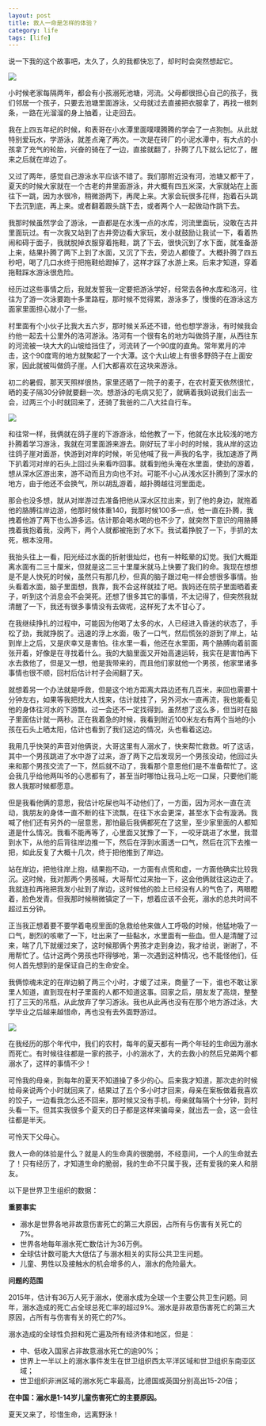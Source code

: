 ```yaml
---
layout: post
title: 救人一命是怎样的体验？
category: life
tags: [life]
---
```


说一下我的这个故事吧，太久了，久的我都快忘了，却时时会突然想起它。

 
![](/assets/images/2017/life/river.jpeg)

小时候老家每隔两年，都会有小孩溺死池塘，河流。父母都很担心自己的孩子，我们邻居一个孩子，只要去池塘里面游泳，父母就过去直接把衣服拿了，再找一根刺条，一路在光溜溜的身上抽着，让走回去。

我在上四五年纪的时候，和表哥在小水潭里面噗噗腾腾的学会了一点狗刨。从此就特别爱玩水，学游泳，就差点淹了两次。一次是在砖厂的小泥水潭中，有大点的小孩拿了充气的轮胎，兴奋的骑在了一边，直接就翻了，扑腾了几下就么记忆了，醒来之后就在岸边了。

又过了两年，感觉自己游泳水平应该不错了。我们那附近没有河，池塘又都干了，夏天的时候大家就在一个古老的井里面游泳，井大概有四五米深，大家就站在上面往下一跳，因为水很冷，稍微游两下，再爬上来。大家会玩很多花样，抱着石头跳下去沉到底，再上来。或者翻着跟头跳下去，或者两个人一起做动作跳下去。

我那时候虽然学会了游泳，一直都是在水浅一点的水库，河流里面玩，没敢在古井里面玩过。有一次我又站到了古井旁边看大家玩，发小就鼓励让我试一下，看着热闹和碍于面子，我就脱掉衣服穿着拖鞋，跳了下去，很快沉到了水下面，就准备游上来，结果扑腾了两下上到了水面，又沉了下去，旁边人都傻了。大概扑腾了四五秒吧，喝了几口水终于把拖鞋给蹬掉了，这样才踩了水游上来。后来才知道，穿着拖鞋踩水游泳很危险。

经历过这些事情之后，我就发誓我一定要把游泳学好，经常去各种水库和洛河，往往为了游一次泳要跑十多里路程，那时候不觉得累，游泳多了，慢慢的在游泳这方面家里面担心就小了一些。

村里面有个小伙子比我大五六岁，那时候关系还不错，他也想学游泳，有时候我会约他一起去十公里外的洛河游泳。洛河有一个很有名的地方叫做鸽子崖，从西往东的河流被一块大大的山坡给挡住了，河流转了一个90度的直角。常年累月的冲击，这个90度弯的地方就聚起了一个大潭。这个大山坡上有很多野鸽子在上面安家，因此就被叫做鸽子崖。人们大都喜欢在这块来游泳。

初二的暑假，那天天照样很热，家里还晒了一院子的麦子，在农村夏天依然很忙，晒的麦子隔30分钟就要翻一次。想游泳的毛病又犯了，就瞒着我妈说我们出去一会，过两三个小时就回来了，还骑了我爸的二八大挂自行车。

 
![](/assets/images/2017/life/bicycle.jpg)

和往常一样，我俩就在鸽子崖的下游游泳，给他教了一下，他就在水比较浅的地方扑腾着学习游泳，我就在河里面游来游去。刚好玩了半小时的时候，我从岸的这边往鸽子崖对面游，快游到对岸的时候，听见他喊了我一声我的名字，我加速游了两下扒着河对岸的石头上回过头来看咋回事。就看到他头淹在水里面，使劲的游着，想从深水区游出来，游不动而且方向也不对。可能不小心从浅水区扑腾到了深水的地方，由于他还不会换气，所以胡乱游着，越扑腾越往河里面走。

那会也没多想，就从对岸游过去准备把他从深水区拉出来，到了他的身边，就拖着他的胳膊往岸边游，他那时候体重140，我那时候100多一点，他一直在扑腾，我拽着他游了两下也么游多远。估计那会喝水喝的也不少了，就突然下意识的用胳膊拽着我抱着我，没两下，两个人就都被拖到了水下。我试着挣脱了一下，手抓的太死，根本没用。

我抬头往上一看，阳光经过水面的折射很灿烂，也有一种眩晕的幻觉。我们大概距离水面有二三十厘米，但就是这二三十里厘米就马上快要了我们的命。我现在想想是不是人快死的时候，虽然只有那几秒，但真的脑子跟过电一样会想很多事情。抬头看着水面，脑子里面想，我靠，我不会这样就挂了吧。我妈还在院子里面晒着麦子，听到这个消息会不会哭死。还想了很多其它的事情，不太记得了，但突然我就清醒了一下，我还有很多事情没有去做呢，这样死了太不甘心了。

在我继续挣扎的过程中，可能因为他喝了太多的水，人已经进入昏迷的状态了，手松了劲，我就挣脱了。迅速的浮上水面，吸了一口气，然后慌张的游到了岸上，站到岸上之后，又是庆幸又是害怕。往水里一看，他还在水里面，两个胳膊向着前面张开着，好像是在寻找着什么。我的大脑里面又开始高速运转，我实在是害怕再下水去救他了，但是又一想，他是我带来的，而且他们家就他一个男孩，他家里诸多事情也很不顺，回村后估计村子会闹翻了天。

就想着另一个办法就是呼救，但是这个地方距离大路边还有几百米，来回也需要十分钟左右，如果等我把找大人找来，估计就挂了，另外河水一直再流，我也能看见他的身体往河水的下游飘，过一会还不一定找得到。虽然想了这么多，但当时在脑子里面估计就一两秒。正在我着急的时候，我看到附近100米左右有两个当地的小孩在石头上晒太阳，估计也看到了我们这边的情况，头也看着这边。

我用几乎快哭的声音对他俩说，大哥这里有人溺水了，快来帮忙救救。听了这话，其中一个男孩跳进了水中游了过来，游了两下之后发现另一个男孩没动，他回过头来和那个男孩交流了一下，然后就不动了，我看那个意思他们是不准备帮忙了。这会我几乎给他两叫爷的心思都有了，甚至当时哪怕让我马上吃一口屎，只要他们能救人我那时候都愿意。

但是我看他俩的意思，我估计吃屎也叫不动他们了，一方面，因为河水一直在流动，我朋友的身体一直不断的往下流飘，在往下水会更深，甚至水下会有漩涡。我喊了他们还有另外的一层意思，那怕最后我俩都死在了这里，至少家里面的人都知道是什么情况。我看不能再等了，心里面又犹豫了一下，一咬牙跳进了水里，我潜到水下，从他的后背往岸边推一下，然后在浮到水面透一口气，然后在沉下去推一把，如此反复了大概十几次，终于把他推到了岸边。

站在岸边，把他往岸上抱，结果抱不动，一方面有点慌和虚，一方面他确实比较我沉。这时候，我对那两个男孩喊，大哥帮忙过来抬一下，这会他俩就往这边走了。我就连拉再拖把我发小扯到了岸边，这时候他的脸上已经没有人的气色了，两眼瞪着，脸色发青。但我那时候稍微镇定了一下，想着应该不会死，溺水的总共时间不超过五分钟。

正当我正想着要不要学着电视里面的急救给他来做人工呼吸的时候，他猛地吸了一口气，剧烈的咳嗽了一下，吐出来了一些黏水，水里面有一些血。但人是清醒了过来，喘了几下就缓过来了，这时候那俩个男孩才走到身边，我才给说，谢谢了，不用帮忙了。估计这两个男孩也吓得够呛，第一次遇到这种情况，也不能怪他们，任何人首先想到的是保证自己的生命安全。

我俩惊魂未定的在岸边躺了两三个小时，才缓了过来，商量了一下，谁也不敢让家里人知道，直到现在村子里面的人都不知道这事。回家之后，朋友发了高烧，整整打了三天的吊瓶，从此放弃了学习游泳。我也从此再也没有在那个地方游过泳，大学毕业之后越来越惜命，再也没有去外面野游过。

 
![](/assets/images/2017/life/luohe.png)  

在我经历的那个年代中，我们的农村，每年的夏天都有一两个年轻的生命因为溺水而死亡。有时候往往都是一家的孩子，小的溺水了，大的去救小的然后兄弟两个都溺水了，这样的事情不少！

可怜我的母亲，到每年的夏天不知道操了多少的心。后来我才知道，那次走的时候给母亲说两个小时就回来了，结果过了五个多小时才回来，母亲在案板做着我喜欢的饺子，一边看我怎么还不回来，那时候又没有手机，母亲就每隔个十分钟，到村头看一下。但其实我很多个夏天的日子都是这样来骗母亲，就出去一会，这一会往往都是半天。

可怜天下父母心。

救人一命的体验是什么？就是人的生命真的很脆弱，不经意间，一个人的生命就去了！只有经历了，才知道生命的脆弱，我的生命不只属于我，还有爱我的亲人和朋友。

以下是世界卫生组织的数据：

**重要事实**

- 溺水是世界各地非故意伤害死亡的第三大原因，占所有与伤害有关死亡的7%。
- 世界各地每年溺水死亡数估计为36万例。
- 全球估计数可能大大低估了与溺水相关的实际公共卫生问题。
- 儿童、男性以及接触水的机会增多的人，溺水的危险最大。

**问题的范围**

2015年，估计有36万人死于溺水，使溺水成为全球一个主要公共卫生问题。同年，溺水造成的死亡占全球总死亡率的超过9%。溺水是非故意伤害死亡的第三大原因，占所有与伤害有关的死亡的7%。

溺水造成的全球性负担和死亡遍及所有经济体和地区，但是：

- 中、低收入国家占非故意溺水死亡的逾90%；
- 世界上一半以上的溺水事件发生在世卫组织西太平洋区域和世卫组织东南亚区域；
- 世卫组织非洲区域的溺水死亡率最高，比德国或英国分别高出15-20倍；

**在中国：溺水是1-14岁儿童伤害死亡的主要原因。**

夏天又来了，珍惜生命，远离野泳！


